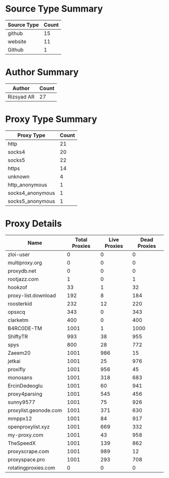 # Source Type Summary

| Source Type | Count |
|-------------|-------|
| github | 15 |
| website | 11 |
| Github | 1 |


# Author Summary

| Author | Count |
|--------|-------|
| Rizsyad AR | 27 |


# Proxy Type Summary

| Proxy Type | Count |
|------------|-------|
| http | 21 |
| socks4 | 20 |
| socks5 | 22 |
| https | 14 |
| unknown | 4 |
| http_anonymous | 1 |
| socks4_anonymous | 1 |
| socks5_anonymous | 1 |


# Proxy Details

| Name | Total Proxies | Live Proxies | Dead Proxies |
|------|---------------|--------------|---------------|
| zloi-user | 0 | 0 | 0 |
| multiproxy.org | 0 | 0 | 0 |
| proxydb.net | 0 | 0 | 0 |
| rootjazz.com | 1 | 0 | 1 |
| hookzof | 33 | 1 | 32 |
| proxy-list.download | 192 | 8 | 184 |
| roosterkid | 232 | 12 | 220 |
| opsxcq | 343 | 0 | 343 |
| clarketm | 400 | 0 | 400 |
| B4RC0DE-TM | 1001 | 1 | 1000 |
| ShiftyTR | 993 | 38 | 955 |
| spys | 800 | 28 | 772 |
| Zaeem20 | 1001 | 986 | 15 |
| jetkai | 1001 | 25 | 976 |
| proxifly | 1001 | 956 | 45 |
| monosans | 1001 | 318 | 683 |
| ErcinDedeoglu | 1001 | 60 | 941 |
| proxy4parsing | 1001 | 545 | 456 |
| sunny9577 | 1001 | 75 | 926 |
| proxylist.geonode.com | 1001 | 371 | 630 |
| mmppx12 | 1001 | 84 | 917 |
| openproxylist.xyz | 1001 | 669 | 332 |
| my-proxy.com | 1001 | 43 | 958 |
| TheSpeedX | 1001 | 139 | 862 |
| proxyscrape.com | 1001 | 989 | 12 |
| proxyspace.pro | 1001 | 293 | 708 |
| rotatingproxies.com | 0 | 0 | 0 |
